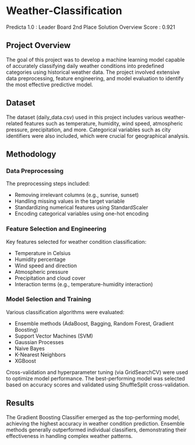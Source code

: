 # Weather-Classification
Predicta 1.0 : Leader Board 2nd Place Solution Overview 
Score : 0.921

## Project Overview

The goal of this project was to develop a machine learning model capable of accurately classifying daily weather conditions into predefined categories using historical weather data. The project involved extensive data preprocessing, feature engineering, and model evaluation to identify the most effective predictive model.

## Dataset

The dataset (daily_data.csv) used in this project includes various weather-related features such as temperature, humidity, wind speed, atmospheric pressure, precipitation, and more. Categorical variables such as city identifiers were also included, which were crucial for geographical analysis.

## Methodology

### Data Preprocessing

The preprocessing steps included:

- Removing irrelevant columns (e.g., sunrise, sunset)
- Handling missing values in the target variable
- Standardizing numerical features using StandardScaler
- Encoding categorical variables using one-hot encoding

### Feature Selection and Engineering

Key features selected for weather condition classification:

- Temperature in Celsius
- Humidity percentage
- Wind speed and direction
- Atmospheric pressure
- Precipitation and cloud cover
- Interaction terms (e.g., temperature-humidity interaction)
  
### Model Selection and Training

Various classification algorithms were evaluated:

- Ensemble methods (AdaBoost, Bagging, Random Forest, Gradient Boosting)
- Support Vector Machines (SVM)
- Gaussian Processes
- Naive Bayes
- K-Nearest Neighbors
- XGBoost
  
Cross-validation and hyperparameter tuning (via GridSearchCV) were used to optimize model performance. The best-performing model was selected based on accuracy scores and validated using ShuffleSplit cross-validation.

## Results

The Gradient Boosting Classifier emerged as the top-performing model, achieving the highest accuracy in weather condition prediction. Ensemble methods generally outperformed individual classifiers, demonstrating their effectiveness in handling complex weather patterns.

